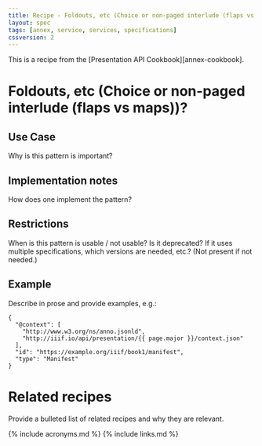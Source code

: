 ```yaml
---
title: Recipe - Foldouts, etc (Choice or non-paged interlude (flaps vs maps))?
layout: spec
tags: [annex, service, services, specifications]
cssversion: 2
---
```


This is a recipe from the [Presentation API Cookbook][annex-cookbook].


# Foldouts, etc (Choice or non-paged interlude (flaps vs maps))?

## Use Case

Why is this pattern is important?

## Implementation notes

How does one implement the pattern?

## Restrictions

When is this pattern is usable / not usable? Is it deprecated? If it uses multiple specifications, which versions are needed, etc.? (Not present if not needed.)

## Example

Describe in prose and provide examples, e.g.: 

``` json-doc
{
  "@context": [
    "http://www.w3.org/ns/anno.jsonld",
    "http://iiif.io/api/presentation/{{ page.major }}/context.json"
  ],
  "id": "https://example.org/iiif/book1/manifest",
  "type": "Manifest" 
}
```

# Related recipes

Provide a bulleted list of related recipes and why they are relevant.


{% include acronyms.md %}
{% include links.md %}

